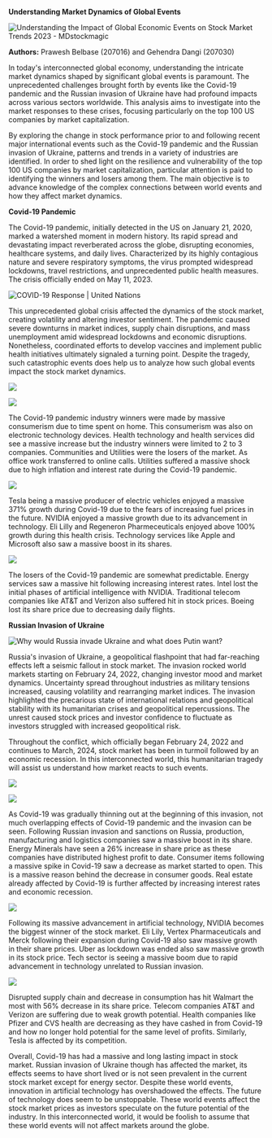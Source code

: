 **Understanding Market Dynamics of Global Events**

![Understanding the Impact of Global Economic Events on Stock Market Trends  2023 - MDstockmagic](media/6b848ef407e57dab3d9ae05454fea976.png)

**Authors:** Prawesh Belbase (207016) and Gehendra Dangi (207030)

In today's interconnected global economy, understanding the intricate market dynamics shaped by significant global events is paramount. The unprecedented challenges brought forth by events like the Covid-19 pandemic and the Russian invasion of Ukraine have had profound impacts across various sectors worldwide. This analysis aims to investigate into the market responses to these crises, focusing particularly on the top 100 US companies by market capitalization.

By exploring the change in stock performance prior to and following recent major international events such as the Covid-19 pandemic and the Russian invasion of Ukraine, patterns and trends in a variety of industries are identified. In order to shed light on the resilience and vulnerability of the top 100 US companies by market capitalization, particular attention is paid to identifying the winners and losers among them. The main objective is to advance knowledge of the complex connections between world events and how they affect market dynamics.

**Covid-19 Pandemic**

The Covid-19 pandemic, initially detected in the US on January 21, 2020, marked a watershed moment in modern history. Its rapid spread and devastating impact reverberated across the globe, disrupting economies, healthcare systems, and daily lives. Characterized by its highly contagious nature and severe respiratory symptoms, the virus prompted widespread lockdowns, travel restrictions, and unprecedented public health measures. The crisis officially ended on May 11, 2023.

![COVID-19 Response \| United Nations](media/ea44b1382f215f590ed012558f92103a.jpeg)

This unprecedented global crisis affected the dynamics of the stock market, creating volatility and altering investor sentiment. The pandemic caused severe downturns in market indices, supply chain disruptions, and mass unemployment amid widespread lockdowns and economic disruptions. Nonetheless, coordinated efforts to develop vaccines and implement public health initiatives ultimately signaled a turning point. Despite the tragedy, such catastrophic events does help us to analyze how such global events impact the stock market dynamics.

![](media/9080a8dbcd622c4b8338f96a5c616ff6.png)

![](media/e037cf3031e086c3abfcf9a61ac85a66.png)

The Covid-19 pandemic industry winners were made by massive consumerism due to time spent on home. This consumerism was also on electronic technology devices. Health technology and health services did see a massive increase but the industry winners were limited to 2 to 3 companies. Communities and Utilities were the losers of the market. As office work transferred to online calls. Utilities suffered a massive shock due to high inflation and interest rate during the Covid-19 pandemic.

![](media/aa38b685e80860eb216faa5465127855.png)

Tesla being a massive producer of electric vehicles enjoyed a massive 371% growth during Covid-19 due to the fears of increasing fuel prices in the future. NVIDIA enjoyed a massive growth due to its advancement in technology. Eli Lilly and Regeneron Pharmeceuticals enjoyed above 100% growth during this health crisis. Technology services like Apple and Microsoft also saw a massive boost in its shares.

![](media/3f010bde75c569fbacf3eaa4f735e637.png)

The losers of the Covid-19 pandemic are somewhat predictable. Energy services saw a massive hit following increasing interest rates. Intel lost the initial phases of artificial intelligence with NVIDIA. Traditional telecom companies like AT&T and Verizon also suffered hit in stock prices. Boeing lost its share price due to decreasing daily flights.

**Russian Invasion of Ukraine**

![Why would Russia invade Ukraine and what does Putin want?](media/020516513647c79f7b7b65515719b0ad.jpeg)

Russia's invasion of Ukraine, a geopolitical flashpoint that had far-reaching effects left a seismic fallout in stock market. The invasion rocked world markets starting on February 24, 2022, changing investor mood and market dynamics. Uncertainty spread throughout industries as military tensions increased, causing volatility and rearranging market indices. The invasion highlighted the precarious state of international relations and geopolitical stability with its humanitarian crises and geopolitical repercussions. The unrest caused stock prices and investor confidence to fluctuate as investors struggled with increased geopolitical risk.

Throughout the conflict, which officially began February 24, 2022 and continues to March, 2024, stock market has been in turmoil followed by an economic recession. In this interconnected world, this humanitarian tragedy will assist us understand how market reacts to such events.

![](media/cf37e8186082c048205c13aa33c72a00.png)

![](media/b10825ebf84c4b561d90a5b729421f05.png)

As Covid-19 was gradually thinning out at the beginning of this invasion, not much overlapping effects of Covid-19 pandemic and the invasion can be seen. Following Russian invasion and sanctions on Russia, production, manufacturing and logistics companies saw a massive boost in its share. Energy Minerals have seen a 26% increase in share price as these companies have distributed highest profit to date. Consumer items following a massive spike in Covid-19 saw a decrease as market started to open. This is a massive reason behind the decrease in consumer goods. Real estate already affected by Covid-19 is further affected by increasing interest rates and economic recession.

![](media/87d2aa1a4dfcd57903d6312beff4feff.png)

Following its massive advancement in artificial technology, NVIDIA becomes the biggest winner of the stock market. Eli Lily, Vertex Pharmaceuticals and Merck following their expansion during Covid-19 also saw massive growth in their share prices. Uber as lockdown was ended also saw massive growth in its stock price. Tech sector is seeing a massive boom due to rapid advancement in technology unrelated to Russian invasion.

![](media/ed854e958be415c163a5566c766c774a.png)

Disrupted supply chain and decrease in consumption has hit Walmart the most with 56% decrease in its share price. Telecom companies AT&T and Verizon are suffering due to weak growth potential. Health companies like Pfizer and CVS health are decreasing as they have cashed in from Covid-19 and how no longer hold potential for the same level of profits. Similarly, Tesla is affected by its competition.

Overall, Covid-19 has had a massive and long lasting impact in stock market. Russian invasion of Ukraine though has affected the market, its effects seems to have short lived or is not seen prevalent in the current stock market except for energy sector. Despite these world events, innovation in artificial technology has overshadowed the effects. The future of technology does seem to be unstoppable. These world events affect the stock market prices as investors speculate on the future potential of the industry. In this interconnected world, it would be foolish to assume that these world events will not affect markets around the globe.
